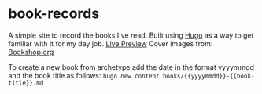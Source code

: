 # book-records

A simple site to record the books I've read. Built using [Hugo]() as a way to get familiar with it for my day job. [Live Preview](https://books-dwhenson.netlify.app/) Cover images from: [Bookshop.org](https://uk.bookshop.org/)

To create a new book from archetype add the date in the format yyyymmdd and the book title as follows: `hugo new content books/{{yyyymmdd}}-{{book-title}}.md`
